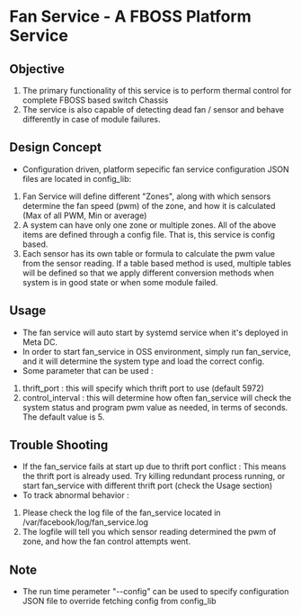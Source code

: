 # Fan Service - A FBOSS Platform Service

## Objective
1. The primary functionality of this service is to perform thermal control for complete FBOSS based switch Chassis
2. The service is also capable of detecting dead fan / sensor and behave differently in case of module failures.

## Design Concept
* Configuration driven, platform sepecific fan service configuration JSON files are located in config_lib:
1. Fan Service will define different "Zones", along with which sensors determine the fan speed (pwm) of the zone, and how it is calculated (Max of all PWM, Min or average)
2. A system can have only one zone or multiple zones. All of the above items are defined through a config file. That is, this service is config based.
3. Each sensor has its own table or formula to calculate the pwm value from the sensor reading. If a table based method is used, multiple tables will be defined so that we apply different conversion methods when system is in good state or when some module failed.

## Usage
* The fan service will auto start by systemd service when it's deployed in Meta DC.
* In order to start fan_service in OSS environment, simply run fan_service, and it will determine the system type and load the correct config.
* Some parameter that can be used :
1. thrift_port : this will specify which thrift port to use (default 5972)
2. control_interval : this will determine how often fan_service will check the system status and program pwm value as needed, in terms of seconds. The default value is 5.

## Trouble Shooting
* If the fan_service fails at start up due to thrift port conflict : This means the thrift port is already used. Try killing redundant process running, or start fan_service with different thrift port (check the Usage section)
* To track abnormal behavior :
1. Please check the log file of the fan_service located in /var/facebook/log/fan_service.log
2. The logfile will tell you which sensor reading determined the pwm of zone, and how the fan control attempts went.

## Note
* The run time perameter "--config" can be used to specify configuration JSON file
to override fetching config from config_lib
